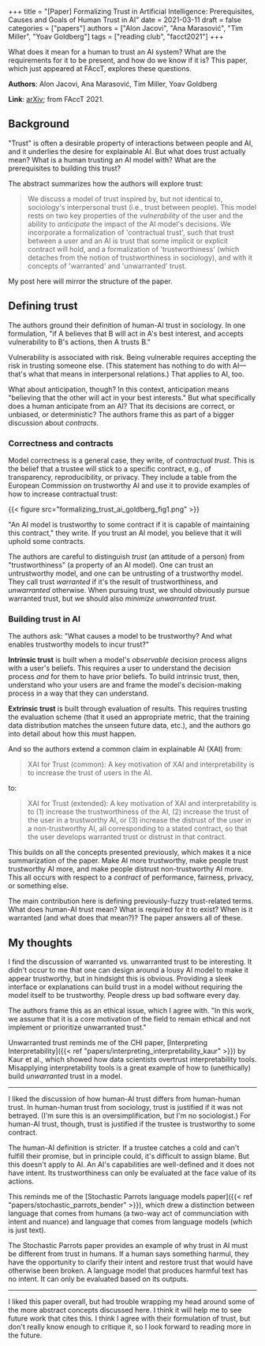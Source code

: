 +++
title = "[Paper] Formalizing Trust in Artificial Intelligence: Prerequisites, Causes and Goals of Human Trust in AI"
date = 2021-03-11
draft = false
categories = ["papers"]
authors = ["Alon Jacovi", "Ana Marasović", "Tim Miller", "Yoav Goldberg"]
tags = ["reading club", "facct2021"]
+++

What does it mean for a human to trust an AI system? What are the requirements for it to be present, and how do we know if it is? This paper, which just appeared at FAccT, explores these questions.

<!--more-->

**Authors**: Alon Jacovi, Ana Marasović, Tim Miller, Yoav Goldberg

**Link**: [arXiv](https://arxiv.org/abs/2010.07487); from FAccT 2021.

## Background
"Trust" is often a desirable property of interactions between people and AI, and it underlies the desire for explainable AI. But what does trust actually mean? What is a human trusting an AI model with? What are the prerequisites to building this trust?

The abstract summarizes how the authors will explore trust:

> We discuss a model of trust inspired by, but not identical to, sociology's interpersonal trust (i.e., trust between people). This model rests on two key properties of the *vulnerability* of the user and the ability to *anticipate* the impact of the AI model's decisions. We incorporate a formalization of 'contractual trust', such that trust between a user and an AI is trust that some implicit or explicit contract will hold, and a formalization of 'trustworthiness' (which detaches from the notion of trustworthiness in sociology), and with it concepts of 'warranted' and 'unwarranted' trust.

My post here will mirror the structure of the paper.

## Defining trust
The authors ground their definition of human-AI trust in sociology. In one formulation, "if A believes that B will act in A's best interest, and accepts vulnerability to B's actions, then A trusts B."

Vulnerability is associated with risk. Being vulnerable requires accepting the risk in trusting someone else. (This statement has nothing to do with AI—that's what that means in interpersonal relations.) That applies to AI, too.

What about anticipation, though? In this context, anticipation means "believing that the other will act in your best interests." But what specifically does a human anticipate from an AI? That its decisions are correct, or unbiased, or deterministic? The authors frame this as part of a bigger discussion about *contracts*.


### Correctness and contracts
Model correctness is a general case, they write, of *contractual trust*. This is the belief that a trustee will stick to a specific contract, e.g., of transparency, reproducibility, or privacy. They include a table from the European Commission on trustworthy AI and use it to provide examples of how to increase contractual trust:

{{< figure src="formalizing_trust_ai_goldberg_fig1.png" >}}

"An AI model is trustworthy to some contract if it is capable of maintaining this contract," they write. If you trust an AI model, you believe that it will uphold some contracts.

The authors are careful to distinguish *trust* (an attitude of a person) from "trustworthiness" (a property of an AI model). One can trust an untrustworthy model, and one can be untrusting of a trustworthy model. They call trust *warranted* if it's the result of trustworthiness, and *unwarranted* otherwise. When pursuing trust, we should obviously pursue warranted trust, but we should also *minimize unwarranted trust.*


### Building trust in AI
The authors ask: "What causes a model to be trustworthy? And what enables trustworthy models to incur trust?"

**Intrinsic trust** is built when a model's *observable* decision process aligns with a user's beliefs. This requires a user to understand the decision process *and* for them to have prior beliefs. To build intrinsic trust, then, understand who your users are and frame the model's decision-making process in a way that they can understand.

**Extrinsic trust** is built through evaluation of results. This requires trusting the evaluation scheme (that it used an appropriate metric, that the training data distribution matches the unseen future data, etc.), and the authors go into detail about how this must happen.

And so the authors extend a common claim in explainable AI (XAI) from:

> XAI for Trust (common): A key motivation of XAI and interpretability is to increase the trust of users in the AI.

to:

> XAI for Trust (extended): A key motivation of XAI and interpretability is to (1) increase the trustworthiness of the AI, (2) increase the trust of the user in a trustworthy AI, or (3) increase the distrust of the user in a non-trustworthy AI, all corresponding to a stated contract, so that the user develops warranted trust or distrust in that contract.

This builds on all the concepts presented previously, which makes it a nice summarization of the paper. Make AI more trustworthy, make people trust trustworthy AI more, and make people distrust non-trustworthy AI more. This all occurs with respect to a *contract* of performance, fairness, privacy, or something else.

The main contribution here is defining previously-fuzzy trust-related terms. What does human-AI trust mean? What is required for it to exist? When is it warranted (and what does that mean?)? The paper answers all of these.

## My thoughts
I find the discussion of warranted vs. unwarranted trust to be interesting. It didn't occur to me that one can design around a lousy AI model to make it appear trustworthy, but in hindsight this is obvious. Providing a sleek interface or explanations can build trust in a model without requiring the model itself to be trustworthy. People dress up bad software every day.

The authors frame this as an ethical issue, which I agree with. "In this work, we assume that it is a core motivation of the field to remain ethical and not implement or prioritize unwarranted trust."

Unwarranted trust reminds me of the CHI paper, [Interpreting Interpretability]({{< ref "papers/interpreting_interpretability_kaur" >}}) by Kaur et al., which showed how data scientists overtrust interpretability tools. Misapplying interpretability tools is a great example of how to (unethically) build *unwarranted* trust in a model.

---

I liked the discussion of how human-AI trust differs from human-human trust. In human-human trust from sociology, trust is justified if it was not betrayed. (I'm sure this is an oversimplification, but I'm no sociologist.) For human-AI trust, though, trust is justified if the trustee is trustworthy to some contract. 

The human-AI definition is stricter. If a trustee catches a cold and can't fulfill their promise, but in principle could, it's difficult to assign blame. But this doesn't apply to AI. An AI's capabilities are well-defined and it does not have intent. Its trustworthiness can only be evaluated at the face value of its actions.

This reminds me of the [Stochastic Parrots language models paper]({{< ref "papers/stochastic_parrots_bender" >}}), which drew a distinction between language that comes from humans (a two-way act of communciation with intent and nuance) and language that comes from language models (which is just text). 

The Stochastic Parrots paper provides an example of why trust in AI must be different from trust in humans. If a human says something harmul, they have the opportunity to clarify their intent and restore trust that would have otherwise been broken. A language model that produces harmful text has no intent. It can only be evaluated based on its outputs.

---

I liked this paper overall, but had trouble wrapping my head around some of the more abstract concepts discussed here. I think it will help me to see future work that cites this. I think I agree with their formulation of trust, but don't really know enough to critique it, so I look forward to reading more in the future.












